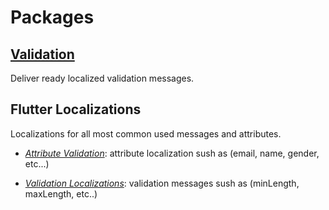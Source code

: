 # Packages

## [Validation](https://github.com/hsul4n/flutter-packages/packages/flutter_validation)

Deliver ready localized validation messages.

## Flutter Localizations

Localizations for all most common used messages and attributes.

- [_Attribute Validation_](https://github.com/hsul4n/flutter-localizations/tree/master/packages/attribute_localizations): attribute localization sush as (email, name, gender, etc...)

- [_Validation Localizations_](https://github.com/hsul4n/flutter-localizations/tree/master/packages/validation_localizations): validation messages sush as (minLength, maxLength, etc..)
